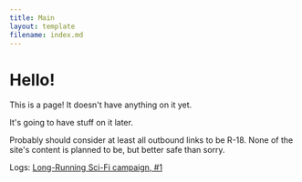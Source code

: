 ```yaml
---
title: Main
layout: template
filename: index.md
--- 
```

# Hello!
This is a page! It doesn't have anything on it yet.

It's going to have stuff on it later.

Probably should consider at least all outbound links to be R-18. None of the site's content is planned to be, but better safe than sorry.

Logs:
[Long-Running Sci-Fi campaign, #1](/alpha-log/scifi1)
